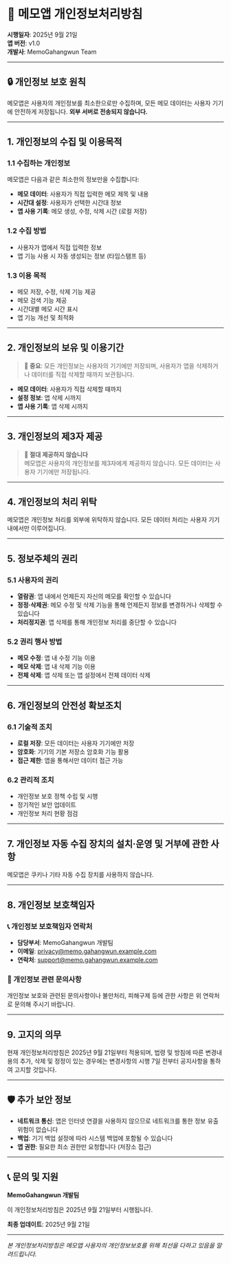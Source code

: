 # 📝 메모앱 개인정보처리방침

**시행일자**: 2025년 9월 21일  
**앱 버전**: v1.0  
**개발사**: MemoGahangwun Team

---

## 🔒 개인정보 보호 원칙

메모앱은 사용자의 개인정보를 최소한으로만 수집하며, 모든 메모 데이터는 사용자 기기에 안전하게 저장됩니다. **외부 서버로 전송되지 않습니다.**

---

## 1. 개인정보의 수집 및 이용목적

### 1.1 수집하는 개인정보

메모앱은 다음과 같은 최소한의 정보만을 수집합니다:

- **메모 데이터**: 사용자가 직접 입력한 메모 제목 및 내용
- **시간대 설정**: 사용자가 선택한 시간대 정보
- **앱 사용 기록**: 메모 생성, 수정, 삭제 시간 (로컬 저장)

### 1.2 수집 방법

- 사용자가 앱에서 직접 입력한 정보
- 앱 기능 사용 시 자동 생성되는 정보 (타임스탬프 등)

### 1.3 이용 목적

- 메모 저장, 수정, 삭제 기능 제공
- 메모 검색 기능 제공
- 시간대별 메모 시간 표시
- 앱 기능 개선 및 최적화

---

## 2. 개인정보의 보유 및 이용기간

> **🔐 중요**: 모든 개인정보는 사용자의 기기에만 저장되며, 사용자가 앱을 삭제하거나 데이터를 직접 삭제할 때까지 보관됩니다.

- **메모 데이터**: 사용자가 직접 삭제할 때까지
- **설정 정보**: 앱 삭제 시까지
- **앱 사용 기록**: 앱 삭제 시까지

---

## 3. 개인정보의 제3자 제공

> **🚫 절대 제공하지 않습니다**  
> 메모앱은 사용자의 개인정보를 제3자에게 제공하지 않습니다. 모든 데이터는 사용자 기기에만 저장됩니다.

---

## 4. 개인정보의 처리 위탁

메모앱은 개인정보 처리를 외부에 위탁하지 않습니다. 모든 데이터 처리는 사용자 기기 내에서만 이루어집니다.

---

## 5. 정보주체의 권리

### 5.1 사용자의 권리

- **열람권**: 앱 내에서 언제든지 자신의 메모를 확인할 수 있습니다
- **정정·삭제권**: 메모 수정 및 삭제 기능을 통해 언제든지 정보를 변경하거나 삭제할 수 있습니다
- **처리정지권**: 앱 삭제를 통해 개인정보 처리를 중단할 수 있습니다

### 5.2 권리 행사 방법

- **메모 수정**: 앱 내 수정 기능 이용
- **메모 삭제**: 앱 내 삭제 기능 이용
- **전체 삭제**: 앱 삭제 또는 앱 설정에서 전체 데이터 삭제

---

## 6. 개인정보의 안전성 확보조치

### 6.1 기술적 조치

- **로컬 저장**: 모든 데이터는 사용자 기기에만 저장
- **암호화**: 기기의 기본 저장소 암호화 기능 활용
- **접근 제한**: 앱을 통해서만 데이터 접근 가능

### 6.2 관리적 조치

- 개인정보 보호 정책 수립 및 시행
- 정기적인 보안 업데이트
- 개인정보 처리 현황 점검

---

## 7. 개인정보 자동 수집 장치의 설치·운영 및 거부에 관한 사항

메모앱은 쿠키나 기타 자동 수집 장치를 사용하지 않습니다.

---

## 8. 개인정보 보호책임자

### 📞 개인정보 보호책임자 연락처

- **담당부서**: MemoGahangwun 개발팀
- **이메일**: privacy@memo.gahangwun.example.com
- **연락처**: support@memo.gahangwun.example.com

### 📧 개인정보 관련 문의사항

개인정보 보호와 관련된 문의사항이나 불만처리, 피해구제 등에 관한 사항은 위 연락처로 문의해 주시기 바랍니다.

---

## 9. 고지의 의무

현재 개인정보처리방침은 2025년 9월 21일부터 적용되며, 법령 및 방침에 따른 변경내용의 추가, 삭제 및 정정이 있는 경우에는 변경사항의 시행 7일 전부터 공지사항을 통하여 고지할 것입니다.

---

## 🛡️ 추가 보안 정보

- **네트워크 통신**: 앱은 인터넷 연결을 사용하지 않으므로 네트워크를 통한 정보 유출 위험이 없습니다
- **백업**: 기기 백업 설정에 따라 시스템 백업에 포함될 수 있습니다
- **앱 권한**: 필요한 최소 권한만 요청합니다 (저장소 접근)

---

## 📞 문의 및 지원

**MemoGahangwun 개발팀**

이 개인정보처리방침은 2025년 9월 21일부터 시행됩니다.

**최종 업데이트**: 2025년 9월 21일

---

*본 개인정보처리방침은 메모앱 사용자의 개인정보보호를 위해 최선을 다하고 있음을 알려드립니다.*
